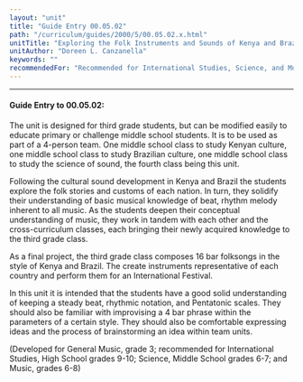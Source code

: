 ```yaml
---
layout: "unit"
title: "Guide Entry 00.05.02"
path: "/curriculum/guides/2000/5/00.05.02.x.html"
unitTitle: "Exploring the Folk Instruments and Sounds of Kenya and Brazil"
unitAuthor: "Doreen L. Canzanella"
keywords: ""
recommendedFor: "Recommended for International Studies, Science, and Music, grades 6-10."
---
```

<body>
<hr/>
<h4>
Guide Entry to 00.05.02:
</h4>
The unit is designed for third grade students, but can be modified easily to educate primary or challenge middle school students.  It is to be used as part of a 4-person team.  One middle school class to study Kenyan culture, one middle school class to study Brazilian culture, one middle school class to study the science of sound, the fourth class being this unit.
<p>
Following the cultural sound development in Kenya and Brazil the students explore the folk stories and customs of each nation.  In turn, they solidify their understanding of  basic musical knowledge of beat, rhythm melody inherent to all music. As the students deepen their conceptual understanding of music, they work  in tandem with each other and the cross-curriculum classes, each bringing their newly acquired knowledge to the third grade class.
</p>
<p>
As a final project, the third grade class composes 16 bar folksongs in the style of Kenya and Brazil.  The create instruments representative of each country and perform them for an International Festival.
</p>
<p>
In this unit it is intended that the students have a good solid understanding of keeping a steady beat, rhythmic notation, and Pentatonic scales.  They should also be familiar with improvising a 4 bar phrase within the parameters of a certain style.  They should also be comfortable expressing ideas and the process of brainstorming an idea within team units.
</p>
<p>
(Developed for General Music, grade 3; recommended for International Studies, High School grades 9-10; Science, Middle School grades 6-7; and Music, grades 6-8)
</p>
</body>
